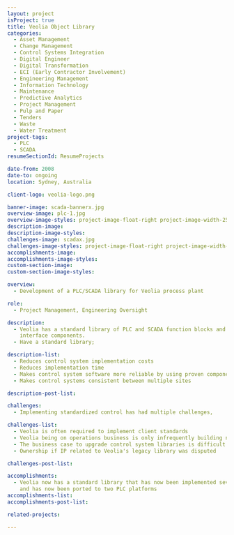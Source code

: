 ```yaml
---
layout: project
isProject: true
title: Veolia Object Library
categories:
  - Asset Management
  - Change Management
  - Control Systems Integration
  - Digital Engineer
  - Digital Transformation
  - ECI (Early Contractor Involvement)
  - Engineering Management
  - Information Technology
  - Maintenance
  - Predictive Analytics
  - Project Management
  - Pulp and Paper
  - Tenders
  - Waste
  - Water Treatment
project-tags:
  - PLC
  - SCADA
resumeSectionId: ResumeProjects

date-from: 2008
date-to: ongoing
location: Sydney, Australia

client-logo: veolia-logo.png

banner-image: scada-bannerx.jpg
overview-image: plc-1.jpg
overview-image-styles: project-image-float-right project-image-width-25
description-image:
description-image-styles:
challenges-image: scadax.jpg
challenges-image-styles: project-image-float-right project-image-width-40
accomplishments-image:
accomplishments-image-styles:
custom-section-image:
custom-section-image-styles:

overview:
  - Development of a PLC/SCADA library for Veolia process plant

role:
  - Project Management, Engineering Oversight

description:
  - Veolia has a standard library of PLC and SCADA function blocks and user
    interface components.
  - Have a standard library;

description-list:
  - Reduces control system implementation costs
  - Reduces implementation time
  - Makes control system software more reliable by using proven components
  - Makes control systems consistent between multiple sites

description-post-list:

challenges:
  - Implementing standardized control has had multiple challenges,

challenges-list:    
  - Veolia is often required to implement client standards
  - Veolia being on operations business is only infrequently building new facilities
  - The business case to upgrade control system libraries is difficult
  - Ownership if IP related to Veolia's legacy library was disputed

challenges-post-list:    

accomplishments:
  - Veolia now has a standard library that has now been implemented seven sites
    and has now been ported to two PLC platforms
accomplishments-list:    
accomplishments-post-list:    

related-projects:

---
```

